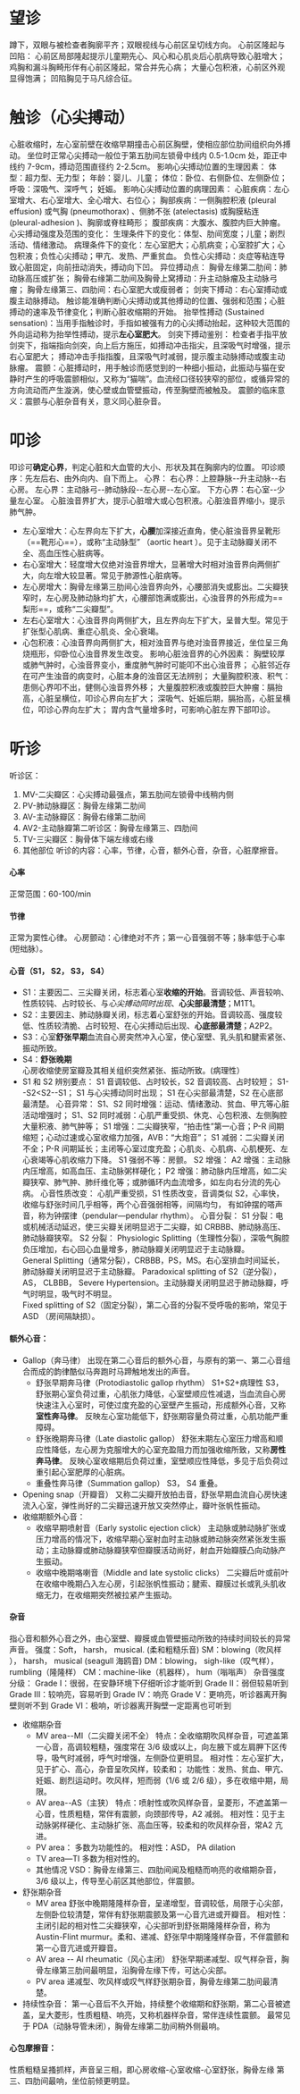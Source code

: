 # 望诊
蹲下，双眼与被检查者胸廓平齐；双眼视线与心前区呈切线方向。
心前区隆起与凹陷：
	心前区局部隆起提示儿童期先心、风心和心肌炎后心肌病导致心脏增大；
	鸡胸和漏斗胸畸形伴有心前区隆起，常合并先心病；
	大量心包积液，心前区外观显得饱满；
	凹陷胸见于马凡综合征。
#  触诊（心尖搏动）
心脏收缩时，左心室前壁在收缩早期撞击心前区胸壁，使相应部位肋间组织向外搏动。
    坐位时正常心尖搏动一般位于第五肋间左锁骨中线内 0.5-1.0cm 处，距正中线约 7-9cm，搏动范围直径约 2-2.5cm。 
影响心尖搏动位置的生理因素：
    体型：超力型、无力型；
	年龄：婴儿、儿童；
	体位：卧位、右侧卧位、左侧卧位；
	呼吸：深吸气、深呼气；
	妊娠。
影响心尖搏动位置的病理因素：
    心脏疾病：左心室增大、右心室增大、全心增大、右位心；
	胸部疾病：一侧胸腔积液 (pleural effusion) 或气胸 (pneumothorax) 、侧肺不张 (atelectasis) 或胸膜粘连 (pleural-adhesion )、胸廓或脊柱畸形；
	腹部疾病：大腹水、腹腔内巨大肿瘤。
心尖搏动强度及范围的变化：
    生理条件下的变化：体型、肋间宽度；儿童；剧烈活动、情绪激动。
    病理条件下的变化：左心室肥大；心肌病变；心室腔扩大；心包积液；负性心尖搏动；甲亢、发热、严重贫血。
负性心尖搏动：炎症等粘连导致心脏固定，向前扭动消失，搏动向下凹。
异位搏动点：
    胸骨左缘第二肋间：肺动脉高压或扩张；
	胸骨右缘第二肋间及胸骨上窝搏动：升主动脉瘤及主动脉弓瘤；
	胸骨左缘第三、四肋间：右心室肥大或瘦弱者；
	剑突下搏动：右心室搏动或腹主动脉搏动。
触诊能准确判断心尖搏动或其他搏动的位置、强弱和范围；心脏搏动的速率及节律变化；判断心脏收缩期的开始。
抬举性搏动 (Sustained sensation)：当用手指触诊时，手指如被强有力的心尖搏动抬起，这种较大范围的外向运动称为抬举性搏动，提示**左心室肥大**。
剑突下搏动鉴别：
	检查者手指平放剑突下，指端指向剑突，向上后方施压，如搏动冲击指尖，且深吸气时增强，提示右心室肥大；
	搏动冲击手指指腹，且深吸气时减弱，提示腹主动脉搏动或腹主动脉瘤。
震颤：心脏搏动时，用手触诊而感觉到的一种细小振动，此振动与猫在安静时产生的呼吸震颤相似，又称为“猫喘”。血流经口径较狭窄的部位，或循异常的方向流动而产生漩涡，使心壁或血管壁振动，传至胸壁而被触及。
震颤的临床意义：震颤与心脏杂音有关，意义同心脏杂音。
# 叩诊
叩诊可**确定心界**，判定心脏和大血管的大小、形状及其在胸廓内的位置。
叩诊顺序：先左后右、由外向内、自下而上。
心界：
	右心界：上腔静脉--升主动脉--右心房。
	左心界：主动脉弓--肺动脉段--左心房--左心室。
	下方心界：右心室--少量左心室。
心脏浊音界扩大，提示心脏增大或心包积液。心脏浊音界缩小，提示肺气肿。
- 左心室增大：心左界向左下扩大，**心腰**加深接近直角，使心脏浊音界呈靴形（==靴形心==），或称“主动脉型” （aortic heart ）。见于主动脉瓣关闭不全、高血压性心脏病等。
- 右心室增大：轻度增大仅绝对浊音界增大，显著增大时相对浊音界向两侧扩大，向左增大较显著。常见于肺源性心脏病等。
- 左心房增大：胸骨左缘第三肋间心浊音界向外，心腰部消失或膨出。二尖瓣狭窄时，左心房及肺动脉均扩大，心腰部饱满或膨出，心浊音界的外形成为==梨形==，或称“二尖瓣型”。
- 左右心室增大：心浊音界向两侧扩大，且左界向左下扩大，呈普大型。常见于扩张型心肌病、重症心肌炎、全心衰竭。
- 心包积液：心浊音界向两侧扩大，相对浊音界与绝对浊音界接近，坐位呈三角烧瓶形，仰卧位心浊音界发生改变。
影响心脏浊音界的心外因素：
	胸壁较厚或肺气肿时，心浊音界变小，重度肺气肿时可能叩不出心浊音界；
	心脏邻近存在可产生浊音的病变时，心脏本身的浊音区无法辨别；
	大量胸腔积液、积气：患侧心界叩不出，健侧心浊音界外移；
	大量腹腔积液或腹腔巨大肿瘤：膈抬高，心脏呈横位，叩诊心界向左扩大；
	深吸气、妊娠后期，膈抬高，心脏呈横位，叩诊心界向左扩大；
	胃内含气量增多时，可影响心脏左界下部叩诊。
# 听诊
听诊区：
1. MV-二尖瓣区：心尖搏动最强点，第五肋间左锁骨中线稍内侧
2. PV-肺动脉瓣区：胸骨左缘第二肋间
3. AV-主动脉瓣区：胸骨右缘第二肋间
4. AV2-主动脉瓣第二听诊区：胸骨左缘第三、四肋间
5. TV-三尖瓣区：胸骨体下端左缘或右缘
6. 其他部位
听诊的内容：心率，节律，心音，额外心音，杂音，心脏摩擦音。
#### 心率
正常范围：60-100/min
#### 节律
正常为窦性心律。
心房颤动：心律绝对不齐；第一心音强弱不等；脉率低于心率 (短绌脉）。
#### 心音（S1， S2， S3， S4）
- S1：主要因二、三尖瓣关闭，标志着心室**收缩的开始**。音调较低、声音较响、性质较钝、占时较长、与*心尖搏动同时出现*、**心尖部最清楚**；M1T1。
- S2：主要因主、肺动脉瓣关闭，标志着心室舒张的开始。音调较高、强度较低、性质较清脆、占时较短、在心尖搏动后出现、**心底部最清楚**；A2P2。
- S3：心室**舒张早期**血流自心房突然冲入心室，使心室壁、乳头肌和腱索紧张、振动所致。
- S4：**舒张晚期**心房收缩使房室瓣及其相关组织突然紧张、振动所致。(病理性）
- S1 和 S2 辨别要点：
	S1 音调较低、占时较长，S2 音调较高、占时较短；
	S1--S2<S2--S1；
	S1 与心尖搏动同时出现；
	S1 在心尖部最清楚，S2 在心底部最清楚。
心音异常：
    S1、S2 同时增强：运动、情绪激动、贫血、甲亢等心脏活动增强时；
    S1、S2 同时减弱：心肌严重受损、休克、心包积液、左侧胸腔大量积液、肺气肿等；
    S1 增强：二尖瓣狭窄，“拍击性”第一心音；P-R 间期缩短；心动过速或心室收缩力加强，AVB：“大炮音”；
    S1 减弱：二尖瓣关闭不全；P-R 间期延长；主闭等心室过度充盈；心肌炎、心肌病、心肌梗死、左心衰竭等心肌收缩力下降。
    S1 强弱不等：房颤。
    S2 增强：
	    A2 增强：主动脉内压增高，如高血压、主动脉粥样硬化；
	    P2 增强：肺动脉内压增高，如二尖瓣狭窄、肺气肿、肺纤维化等；或肺循环内血流增多，如左向右分流的先心病。
心音性质改变：
    心肌严重受损，S1 性质改变，音调类似 S2，心率快，收缩与舒张时间几乎相等，两个心音强弱相等，间隔均匀， 有如钟摆的嗒声音，称为钟摆律（pendular—pendular rhythm）。 
心音分裂：
    S1 分裂：电或机械活动延迟，使三尖瓣关闭明显迟于二尖瓣，如 CRBBB、肺动脉高压、肺动脉瓣狭窄。
	S2 分裂：
		 Physiologic Splitting（生理性分裂），深吸气胸腔负压增加，右心回心血量增多，肺动脉瓣关闭明显迟于主动脉瓣。   
	    General Splitting（通常分裂），CRBBB，PS，MS。右心室排血时间延长，肺动脉瓣关闭明显迟于主动脉瓣。
	    Paradoxical splitting of S2（逆分裂），AS， CLBBB， Severe Hypertension。主动脉瓣关闭明显迟于肺动脉瓣，呼气时明显，吸气时不明显。   
	    Fixed splitting of S2（固定分裂），第二心音的分裂不受呼吸的影响，常见于 ASD （房间隔缺损）。
#### 额外心音：
 - Gallop（奔马律）
	出现在第二心音后的额外心音，与原有的第一、第二心音组合而成的韵律酷似马奔跑时马蹄触地发出的声音。
	- 舒张早期奔马律（Protodiastolic gallop rhythm）
	  S1+S2+病理性 S3，舒张期心室负荷过重，心肌张力降低，心室壁顺应性减退，当血流自心房快速注入心室时，可使过度充盈的心室壁产生振动，形成额外心音，又称**室性奔马律**。
	  反映左心室功能低下，舒张期容量负荷过重，心肌功能严重障碍。
	- 舒张晚期奔马律（Late diastolic gallop）
	  舒张末期左心室压力增高和顺应性降低，左心房为克服增大的心室充盈阻力而加强收缩所致，又称**房性奔马律**。
	  反映心室收缩期后负荷过重，室壁顺应性降低，多见于后负荷过重引起心室肥厚的心脏病。
	- 重叠性奔马律（Summation gallop）
	  S3， S4 重叠。
- Opening snap（开瓣音）
  又称二尖瓣开放拍击音，舒张早期血流自心房快速流入心室，弹性尚好的二尖瓣迅速开放又突然停止，瓣叶张帆性振动。
- 收缩期额外心音：
	- 收缩早期喷射音（Early systolic ejection click）
	  主动脉或肺动脉扩张或压力增高的情况下，收缩早期心室射血时主动脉或肺动脉突然紧张发生振动；主动脉瓣或肺动脉瓣狭窄但瓣膜活动尚好，射血开始瓣膜凸向动脉产生振动。
	- 收缩中晚期咯喇音（Middle and late systolic clicks）
     二尖瓣后叶或前叶在收缩中晚期凸入左心房，引起张帆性振动；腱索、瓣膜过长或乳头肌收缩无力，在收缩期突然被拉紧产生振动。
#### 杂音
指心音和额外心音之外，由心室壁、瓣膜或血管壁振动所致的持续时间较长的异常声音。
强度：Soft， harsh， musical. (柔和粗糙乐音)
    SM：blowing（吹风样 ）， harsh， musical  (seagull 海鸥音)
    DM：blowing， sigh-like（叹气样）， rumbling（隆隆样）
    CM：machine-like（机器样）， hum（嗡嗡声）
杂音强度分级：
	Grade Ⅰ：很弱，在安静环境下仔细听诊才能听到 
	Grade Ⅱ：弱但较易听到
	Grade Ⅲ：较响亮，容易听到
	Grade Ⅳ：响亮
	Grade Ⅴ：更响亮，听诊器离开胸壁则听不到 
	Grade Ⅵ：极响，听诊器离开胸壁一定距离也可听到
- 收缩期杂音
	- MV area--MI（二尖瓣关闭不全）
	  特点：全收缩期吹风样杂音，可遮盖第一心音，高调较粗糙，强度常在 3/6 级或以上，向左腋下或左肩胛下区传导，吸气时减弱，呼气时增强，左侧卧位更明显。
	  相对性：左心室扩大，见于扩心、高心，杂音呈吹风样，较柔和；
	  功能性：发热、贫血、甲亢、妊娠、剧烈运动时。吹风样，短而弱（1/6 或 2/6 级），多在收缩中期，局限。
	- AV area--AS（主狭）
	  特点：喷射性或吹风样杂音，呈菱形，不遮盖第一心音，性质粗糙，常伴有震颤，向颈部传导，A2 减弱。
	  相对性：见于主动脉粥样硬化、主动脉扩张、高血压等，较柔和的吹风样杂音，常A2 亢进。
	- PV area：
	  多数为功能性的。 
	  相对性：ASD， PA dilation
	- TV area—TI
	  多数为相对性的。
	- 其他情况
	  VSD：胸骨左缘第三、四肋间闻及粗糙而响亮的收缩期杂音，3/6 级以上，传导至心前区其他部位，伴震颤。
- 舒张期杂音
	- MV area
	  舒张中晚期隆隆样杂音，呈递增型，音调较低，局限于心尖部，左侧卧位较清楚，常伴有舒张期震颤及第一心音亢进或开瓣音。
	  相对性：主闭引起的相对性二尖瓣狭窄，心尖部听到舒张期隆隆样杂音，称为Austin-Flint murmur。柔和、递减、舒张早中期隆隆样杂音，不伴震颤和第一心音亢进或开瓣音。
	- AV area -- AI rheumatic（风心主闭）
	  舒张早期递减型、叹气样杂音，胸骨左缘第三肋间最明显，沿胸骨左缘下传，可达心尖部。
	- PV area 
	  递减型、吹风样或叹气样舒张期杂音，胸骨左缘第二肋间最清楚。
- 持续性杂音：
    第一心音后不久开始，持续整个收缩期和舒张期，第二心音被遮盖，呈大菱形，性质粗糙、响亮，又称机器样杂音，常伴连续性震颤。
    最常见于 PDA（动脉导管未闭），胸骨左缘第二肋间稍外侧最响。
#### 心包摩擦音：
性质粗糙呈搔抓样，声音呈三相，即心房收缩-心室收缩-心室舒张，胸骨左缘
第三、四肋间最响，坐位前倾更明显。